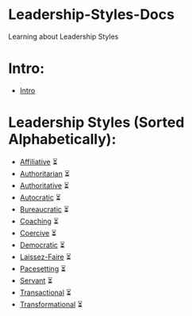 # Leadership-Styles-Docs

Learning about Leadership Styles

# Intro:

- [Intro](./intro/)

# Leadership Styles (Sorted Alphabetically):

- [Affiliative](./styles/affiliative/) ⏳
- [Authoritarian](./styles/authoritarian/) ⏳
- [Authoritative](./styles/authoritative/) ⏳
- [Autocratic](./styles/autocratic/) ⏳
- [Bureaucratic](./styles/bureaucratic/) ⏳
- [Coaching](./styles/coaching/) ⏳
- [Coercive](./styles/coercive/) ⏳
- [Democratic](./styles/democratic/) ⏳
- [Laissez-Faire](./styles/Laissez-Faire/) ⏳
- [Pacesetting](./styles/pacesetting/) ⏳
- [Servant](./styles/servant) ⏳
- [Transactional](./styles/transactional/) ⏳
- [Transformational](./styles/transformational/) ⏳
